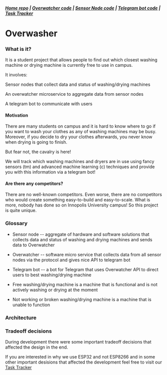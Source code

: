 ##### [Home repo](https://github.com/overwasher/home/) | [Overwatcher code](https://github.com/overwasher/overwatcher) | [Sensor Node code](https://github.com/overwasher/esp-firmware) | [Telegram bot code](https://github.com/overwasher/telegram-bot) | [Task Tracker](https://taiga.dcnick3.me/project/overwasher/)

# Overwasher

### What is it?

It is a student project that allows people to find out which closest washing machine or drying machine is currently free to use in campus. 

It involves:

Sensor nodes that collect data and status of washing/drying machines

An overwatcher microservice to aggregate data from sensor nodes

A telegram bot to communicate with users

#### Motivation

There are many students on campus and it is hard to know where to go if you want to wash your clothes as any of washing machines may be busy. Moreover, if you decide to dry your clothes afterwards, you never know when drying is going to finish.

But fear not, the cavalry is here!

We will track which washing machines and dryers are in use using fancy sensors (tm) and advanced machine learning (c) techniques and provide you with this information via a telegram bot!

#### Are there any competitors?

There are no well-known competitors. Even worse, there are no competitors who would create something easy-to-build and easy-to-scale. What is more, nobody has done so on Innopolis University campus! So this project is quite unique.

### Glossary

* Sensor node -- aggregate of hardware and software solutions that collects data and status of washing and drying machines and sends data to Overwatcher

* Overwatcher -- software micro service that collects data from all sensor nodes via the protocol and gives nice API to telegram bot

* Telegram bot -- a bot for Telegram that uses Overwatcher API to direct users to best washing/drying machine

* Free washing/drying machine is a machine that is functional and is not actively washing or drying at the moment

* Not working or broken washing/drying machine is a machine that is unable to function

### Architecture


### Tradeoff decisions 

During development there were some important tradeoff decisions that affected the design in the end.

If you are interested in why we use ESP32 and not ESP8266 and in some other important desisions that affected the development feel free to visit our [Task Tracker](https://taiga.dcnick3.me/project/overwasher/)

